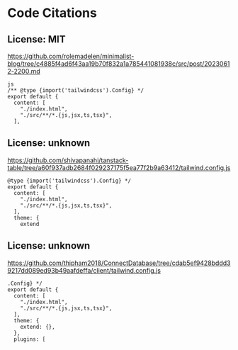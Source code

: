 # Code Citations

## License: MIT

https://github.com/rolemadelen/minimalist-blog/tree/c4885f4ad6f43aa19b70f832a1a785441081938c/src/post/20230612-2200.md

```
js
/** @type {import('tailwindcss').Config} */
export default {
  content: [
    "./index.html",
    "./src/**/*.{js,jsx,ts,tsx}",
  ],
```

## License: unknown

https://github.com/shivapanahi/tanstack-table/tree/a60f937adb2684f029237175f5ea77f2b9a63412/tailwind.config.js

```
@type {import('tailwindcss').Config} */
export default {
  content: [
    "./index.html",
    "./src/**/*.{js,jsx,ts,tsx}",
  ],
  theme: {
    extend
```

## License: unknown

https://github.com/thipham2018/ConnectDatabase/tree/cdab5ef9428bddd39217dd089ed93b49aafdeffa/client/tailwind.config.js

```
.Config} */
export default {
  content: [
    "./index.html",
    "./src/**/*.{js,jsx,ts,tsx}",
  ],
  theme: {
    extend: {},
  },
  plugins: [
```
